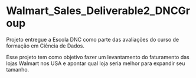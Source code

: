 # Walmart_Sales_Deliverable2_DNCGroup

Projeto entregue a Escola DNC como parte das avaliações do curso de formação em Ciência de Dados.

Esse projeto tem como objetivo fazer um levantamento do faturamento das lojas Walmart nos USA e apontar qual loja seria melhor para expandir seu tamanho. 

